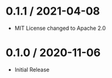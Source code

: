 # 0.1.1 / 2021-04-08

  * MIT License changed to Apache 2.0

# 0.1.0 / 2020-11-06

  * Initial Release
